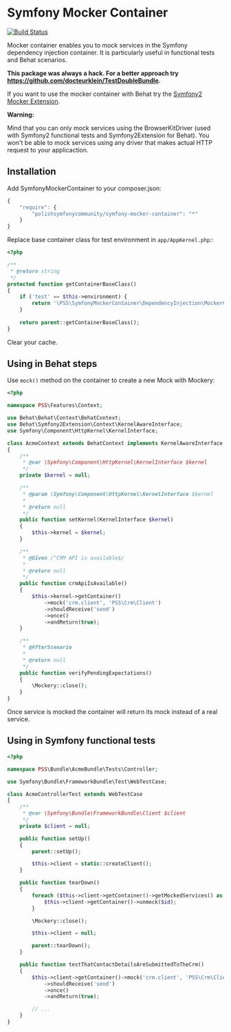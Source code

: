 ﻿Symfony Mocker Container
========================

[![Build Status](https://secure.travis-ci.org/PolishSymfonyCommunity/SymfonyMockerContainer.png?branch=master)](http://travis-ci.org/PolishSymfonyCommunity/SymfonyMockerContainer)

Mocker container enables you to mock services in the Symfony dependency
injection container. It is particularly useful in functional tests and
Behat scenarios.

**This package was always a hack. For a better approach try https://github.com/docteurklein/TestDoubleBundle.**

If you want to use the mocker container with Behat try the
[Symfony2 Mocker Extension](https://github.com/PolishSymfonyCommunity/Symfony2MockerExtension).

**Warning:**

Mind that you can only mock services using the BrowserKitDriver (used with Symfony2 functional
tests and Symfony2Extension for Behat). You won't be able to mock services using any driver
that makes actual HTTP request to your applicaction.


Installation
------------

Add SymfonyMockerContainer to your composer.json:

```js
{
    "require": {
        "polishsymfonycommunity/symfony-mocker-container": "*"
    }
}
```

Replace base container class for test environment in `app/AppKernel.php`::

```php
<?php

/**
 * @return string
 */
protected function getContainerBaseClass()
{
    if ('test' == $this->environment) {
        return '\PSS\SymfonyMockerContainer\DependencyInjection\MockerContainer';
    }
    
    return parent::getContainerBaseClass();
}
```

Clear your cache.

Using in Behat steps
--------------------

Use `mock()` method on the container to create a new Mock with Mockery:

```php
<?php

namespace PSS\Features\Context;

use Behat\Behat\Context\BehatContext;
use Behat\Symfony2Extension\Context\KernelAwareInterface;
use Symfony\Component\HttpKernel\KernelInterface;

class AcmeContext extends BehatContext implements KernelAwareInterface
{
    /**
     * @var \Symfony\Component\HttpKernel\KernelInterface $kernel
     */
    private $kernel = null;

    /**
     * @param \Symfony\Component\HttpKernel\KernelInterface $kernel
     *
     * @return null
     */
    public function setKernel(KernelInterface $kernel)
    {
        $this->kernel = $kernel;
    }

    /**
     * @Given /^CRM API is available$/
     *
     * @return null
     */
    public function crmApiIsAvailable()
    {
        $this->kernel->getContainer()
            ->mock('crm.client', 'PSS\Crm\Client')
            ->shouldReceive('send')
            ->once()
            ->andReturn(true);
    }

    /**
     * @AfterScenario
     *
     * @return null
     */
    public function verifyPendingExpectations()
    {
        \Mockery::close();
    }
}
```

Once service is mocked the container will return its mock instead of a real
service.

Using in Symfony functional tests
---------------------------------

```php
<?php

namespace PSS\Bundle\AcmeBundle\Tests\Controller;

use Symfony\Bundle\FrameworkBundle\Test\WebTestCase;

class AcmeControllerTest extends WebTestCase
{
    /**
     * @var \Symfony\Bundle\FrameworkBundle\Client $client
     */
    private $client = null;

    public function setUp()
    {
        parent::setUp();

        $this->client = static::createClient();
    }

    public function tearDown()
    {
        foreach ($this->client->getContainer()->getMockedServices() as $id => $service) {
            $this->client->getContainer()->unmock($id);
        }

        \Mockery::close();

        $this->client = null;

        parent::tearDown();
    }

    public function testThatContactDetailsAreSubmittedToTheCrm()
    {
        $this->client->getContainer()->mock('crm.client', 'PSS\Crm\Client')
            ->shouldReceive('send')
            ->once()
            ->andReturn(true);

        // ...
    }
}
```
